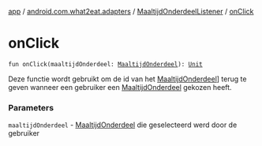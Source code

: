 [app](../../index.md) / [android.com.what2eat.adapters](../index.md) / [MaaltijdOnderdeelListener](index.md) / [onClick](./on-click.md)

# onClick

`fun onClick(maaltijdOnderdeel: `[`MaaltijdOnderdeel`](../../android.com.what2eat.model/-maaltijd-onderdeel/index.md)`): `[`Unit`](https://kotlinlang.org/api/latest/jvm/stdlib/kotlin/-unit/index.html)

Deze functie wordt gebruikt om de id van het [MaaltijdOnderdeel](../../android.com.what2eat.model/-maaltijd-onderdeel/index.md)] terug te geven wanneer een
gebruiker een [MaaltijdOnderdeel](../../android.com.what2eat.model/-maaltijd-onderdeel/index.md) gekozen heeft.

### Parameters

`maaltijdOnderdeel` - [MaaltijdOnderdeel](../../android.com.what2eat.model/-maaltijd-onderdeel/index.md) die geselecteerd werd door de gebruiker